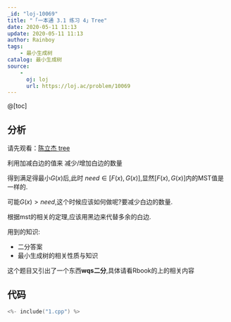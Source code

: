 ```yaml
---
_id: "loj-10069"
title: "「一本通 3.1 练习 4」Tree"
date: 2020-05-11 11:13
update: 2020-05-11 11:13
author: Rainboy
tags:
    - 最小生成树
catalog: 最小生成树
source: 
    - 
      oj: loj
      url: https://loj.ac/problem/10069
---
```


@[toc]
## 分析




请先观看：[陈立杰 tree](http://www.tsinsen.com/resources/Train2012-test-clj-tree.pdf)

利用加减白边的值来 减少/增加白边的数量

得到满足得最小$G(x)$后,此时 $need \in [F(x),G(x)]$,显然$[F(x),G(x)]$内的MST值是一样的.

可能$G(x) > need$,这个时候应该如何做呢?要减少白边的数量.

根据mst的相关的定理,应该用黑边来代替多余的白边.

用到的知识:

 - 二分答案
 - 最小生成树的相关性质与知识


这个题目又引出了一个东西**wqs二分**,具体请看Rbook的上的相关内容

## 代码

```c
<%- include("1.cpp") %>
```
